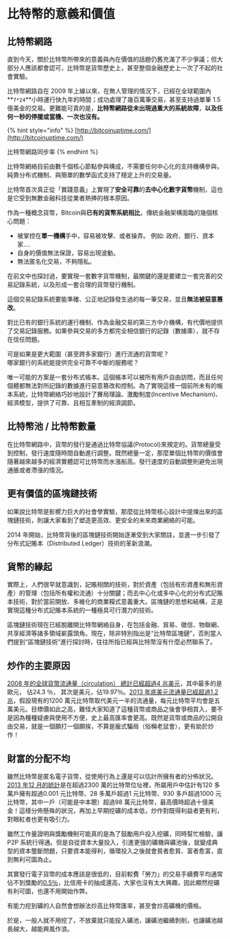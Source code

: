 # 比特幣的意義和價值

## 比特幣網路

直到今天，關於比特幣所帶來的意義與內在價值的話題仍舊充滿了不少爭議；但大部分人應該都會認可，比特幣是貨幣歷史上，甚至整個金融歷史上一次了不起的社會實驗。

比特幣網路自在 2009 年上線以來，在無人管理的情況下，已經在全球範圍內 **`7*24`**小時運行快九年的時間；成功處理了幾百萬筆交易，甚至支持過單筆 1.5 億美金的交易。更難能可貴的是，**比特幣網路從未出現過重大的系統故障**，**以及任何一秒的停擺或當機、一次也沒有。**

{% hint style="info" %}
[http://bitcoinuptime.com/](http://bitcoinuptime.com/)  
  
比特幣網路同步率
{% endhint %}

比特幣網絡目前由數千個核心節點參與構成，不需要任何中心化的支持機構參與，純靠分布式機制、與簡單的數學函式支持了穩定上升的交易量。

比特幣首次真正從「實踐意義」上實現了**安全可靠**的**去中心化數字貨幣**機制，這也是它受到無數金融科技從業者熱捧的根本原因。

作為一種概念貨幣，Bitcoin與**已有的貨幣系統相比**，傳統金融架構面臨的幾個核心問題：

* 被掌控在**單一機構**手中，容易被攻擊、或者操弄。 例如: 政府、銀行、資本家....
* 自身的價值無法保證，容易出現波動。
* 無法匿名化交易，不夠隱私。

在前文中也探討過，要實現一套數字貨幣機制，最關鍵的還是要建立一套完善的交易記錄系統，以及形成一套合理的貨幣發行機制。

這個交易記錄系統要能準確、公正地記錄發生過的每一筆交易，並且**無法被惡意篡改**。

對比已有的銀行系統的運行機制、作為金融交易的第三方中介機構，有代價地提供了交易記錄服務。如果參與交易的多方都完全相信銀行的記錄（數據庫），就不存在信任問題。

可是如果是更大範圍（甚至跨多家銀行）進行流通的貨幣呢？  
哪家銀行的系統能提供完全可靠不中斷的服務呢？

唯一可能的方案是一套分布式帳本。這個帳本可以被所有用戶自由訪問，而且任何個體都無法對所記錄的數據進行惡意篡改和控制。為了實現這樣一個前所未有的帳本系統，比特幣網絡巧妙地設計了賽局理論、激勵制度\(Incentive Mechanism\)、經濟模型，提供了可靠、且相互牽制的經濟調節。

## 比特幣池 / 比特幣數量

在比特幣網路中，貨幣的發行是通過比特幣協議\(Protocol\)來規定的。貨幣總量受到控制，發行速度隨時間自動進行調整。既然總量一定，那麼單個比特幣的價值會隨著越來越多的經濟實體認可比特幣而水漲船高。發行速度的自動調整則避免出現通脹或者滯漲的情況。

## 更有價值的區塊鏈技術

如果說比特幣是影嚮力巨大的社會學實驗，那麼從比特幣核心設計中提煉出來的區塊鏈技術，則讓大家看到了塑造更高效、更安全的未來商業網絡的可能。

2014 年開始，比特幣背後的區塊鏈技術開始逐漸受到大家關註，並進一步引發了分布式記賬本（Distributed Ledger）技術的革新浪潮。

## 貨幣的緣起

實際上，人們很早就意識到，記賬相關的技術，對於資產（包括有形資產和無形資產）的管理（包括所有權和流通）十分關鍵；而去中心化或多中心化的分布式記賬本技術，對於當前開放、多維化的商業糢式意義重大。區塊鏈的思想和結構，正是實現這種分布式記賬本系統的一種極具可行潛力的技術。

區塊鏈技術現在已經脫離開比特幣網絡自身，在包括金融、貿易、徵信、物聯網、共享經濟等諸多領域嶄露頭角。現在，除非特別指出是“比特幣區塊鏈”，否則當人們提到“區塊鏈技術”進行探討時，往往所指已經與比特幣沒有什麼必然聯系了。















##  **炒作的主要原因**

[2008 年的全球貨幣流通量（circulation） 總計已經超過4 兆美元](http://en.wikipedia.org/wiki/Circulation_%28currency%29)，其中最多的是歐元， 佔24.3 ％， 其次是美元，佔19.97％。[2013 年底美元流通量已經超過1.2 兆](http://www.federalreserve.gov/faqs/currency_12773.htm)，假設現有的1200 萬元比特幣取代美元一半的流通量，每元比特幣平均會是五萬美元。目標價如此之高，難怪大家知道了這種貨幣或商品之後會爭相買入，要不是因為種種疑慮與使用不方便，史上最高匯率會更高。既然是貨幣或商品的公開自由交易，就是一個願打一個願挨，不算是龐式騙局（俗稱老鼠會），更有助於炒作！  


## 財富的分配不均

 雖然比特幣是匿名電子貨幣，從使用行為上還是可以估計所擁有者的分佈狀況。[2013 年12 月的統計](https://bitcointalk.org/index.php?topic=316297.0;all)是在超過2300 萬的比特幣位址裡，所屬用戶中估計有120 多萬戶擁有超過0.001 元比特幣、28 多萬戶超過1 元比特幣、930 多戶超過1000 元比特幣，其中一戶（可能是中本聰）超過98 萬元比特幣，最高價時超過十億美金！這樣分佈懸殊的狀況，再加上早期挖礦的成本低，炒作對既得利益者更有利，對眼紅者也更有吸引力。

 雖然工作量證明與獎勵機制可能真的是為了鼓勵用戶投入挖礦，同時幫忙檢驗，讓P2P 系統行得通。但是自從資本大量投入，引進更強的礦機與礦池後，就變成典型的資本壟斷問題，只要資本能得利，循環投入之後就會貧者愈貧、富者愈富，直到無利可圖為止。

其實發行電子貨幣的成本應該是很低的，目前較費「勞力」的交易手續費平均通常佔不到獎勵的[0.5％](https://blockchain.info/stats)，比信用卡的抽成還高，大家也沒有太大興趣，因此顯然挖礦有利可圖，也還不用開始作弊。

有能力挖到礦的人自然會想辦法炒高比特幣匯率，甚至會炒高礦機的價格。

於是，一般人就不用挖了，不放棄就只能投入礦池，讓礦池繼續剝削，也讓礦池越長越大，越能興風作浪。  




